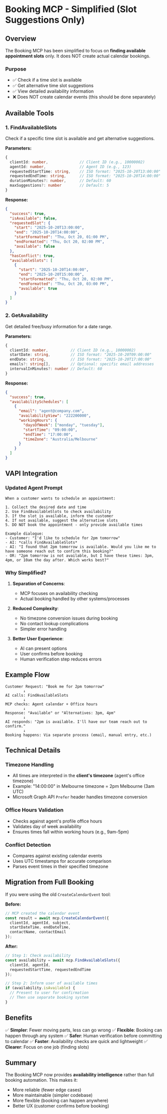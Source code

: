 # Booking MCP - Simplified (Slot Suggestions Only)

## Overview

The Booking MCP has been simplified to focus on **finding available appointment slots** only. It does NOT create actual calendar bookings.

### Purpose
- ✅ Check if a time slot is available
- ✅ Get alternative time slot suggestions  
- ✅ View detailed availability information
- ❌ Does NOT create calendar events (this should be done separately)

## Available Tools

### 1. FindAvailableSlots

Check if a specific time slot is available and get alternative suggestions.

**Parameters:**
```typescript
{
  clientId: number,              // Client ID (e.g., 10000002)
  agentId: number,               // Agent ID (e.g., 123)
  requestedStartTime: string,    // ISO format: "2025-10-20T13:00:00"
  requestedEndTime: string,      // ISO format: "2025-10-20T14:00:00"
  durationMinutes?: number,      // Default: 60
  maxSuggestions?: number        // Default: 5
}
```

**Response:**
```json
{
  "success": true,
  "isAvailable": false,
  "requestedSlot": {
    "start": "2025-10-20T13:00:00",
    "end": "2025-10-20T14:00:00",
    "startFormatted": "Thu, Oct 20, 01:00 PM",
    "endFormatted": "Thu, Oct 20, 02:00 PM",
    "available": false
  },
  "hasConflict": true,
  "availableSlots": [
    {
      "start": "2025-10-20T14:00:00",
      "end": "2025-10-20T15:00:00",
      "startFormatted": "Thu, Oct 20, 02:00 PM",
      "endFormatted": "Thu, Oct 20, 03:00 PM",
      "available": true
    }
  ]
}
```

### 2. GetAvailability

Get detailed free/busy information for a date range.

**Parameters:**
```typescript
{
  clientId: number,          // Client ID (e.g., 10000002)
  startDate: string,         // ISO format: "2025-10-20T09:00:00"
  endDate: string,           // ISO format: "2025-10-20T17:00:00"
  emails?: string[],         // Optional: specific email addresses
  intervalInMinutes?: number // Default: 60
}
```

**Response:**
```json
{
  "success": true,
  "availabilitySchedules": [
    {
      "email": "agent@company.com",
      "availabilityView": "222200000",
      "workingHours": {
        "daysOfWeek": ["monday", "tuesday"],
        "startTime": "09:00:00",
        "endTime": "17:00:00",
        "timeZone": "Australia/Melbourne"
      }
    }
  ]
}
```

## VAPI Integration

### Updated Agent Prompt

```
When a customer wants to schedule an appointment:

1. Collect the desired date and time
2. Use FindAvailableSlots to check availability
3. If the slot is available, inform the customer
4. If not available, suggest the alternative slots
5. DO NOT book the appointment - only provide available times

Example dialogue:
- Customer: "I'd like to schedule for 2pm tomorrow"
- AI: *calls FindAvailableSlots*
- AI: "I found that 2pm tomorrow is available. Would you like me to have someone reach out to confirm this booking?"
- OR: "2pm tomorrow is not available, but I have these times: 3pm, 4pm, or 10am the day after. Which works best?"
```

### Why Simplified?

1. **Separation of Concerns**: 
   - MCP focuses on availability checking
   - Actual booking handled by other systems/processes

2. **Reduced Complexity**:
   - No timezone conversion issues during booking
   - No contact lookup complications
   - Simpler error handling

3. **Better User Experience**:
   - AI can present options
   - User confirms before booking
   - Human verification step reduces errors

## Example Flow

```
Customer Request: "Book me for 2pm tomorrow"
        ↓
AI calls: FindAvailableSlots
        ↓
MCP checks: Agent calendar + Office hours
        ↓
Response: "Available" or "Alternatives: 3pm, 4pm"
        ↓
AI responds: "2pm is available. I'll have our team reach out to confirm."
        ↓
Booking happens: Via separate process (email, manual entry, etc.)
```

## Technical Details

### Timezone Handling
- All times are interpreted in the **client's timezone** (agent's office timezone)
- Example: "14:00:00" in Melbourne timezone = 2pm Melbourne (3am UTC)
- Microsoft Graph API `Prefer` header handles timezone conversion

### Office Hours Validation
- Checks against agent's profile office hours
- Validates day of week availability
- Ensures times fall within working hours (e.g., 9am-5pm)

### Conflict Detection
- Compares against existing calendar events
- Uses UTC timestamps for accurate comparison
- Parses event times in their specified timezone

## Migration from Full Booking

If you were using the old `CreateCalendarEvent` tool:

**Before:**
```javascript
// MCP created the calendar event
const result = await mcp.CreateCalendarEvent({
  clientId, agentId, subject,
  startDateTime, endDateTime,
  contactName, contactEmail
});
```

**After:**
```javascript
// Step 1: Check availability
const availability = await mcp.FindAvailableSlots({
  clientId, agentId,
  requestedStartTime, requestedEndTime
});

// Step 2: Inform user of available times
if (availability.isAvailable) {
  // Present to user for confirmation
  // Then use separate booking system
}
```

## Benefits

✅ **Simpler**: Fewer moving parts, less can go wrong
✅ **Flexible**: Booking can happen through any system
✅ **Safer**: Human verification before committing to calendar
✅ **Faster**: Availability checks are quick and lightweight
✅ **Clearer**: Focus on one job (finding slots)

## Summary

The Booking MCP now provides **availability intelligence** rather than full booking automation. This makes it:
- More reliable (fewer edge cases)
- More maintainable (simpler codebase)
- More flexible (booking can happen anywhere)
- Better UX (customer confirms before booking)

